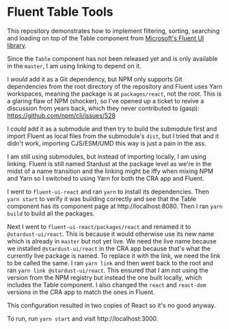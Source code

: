 # Fluent Table Tools

This repository demonstrates how to implement filtering, sorting, searching and loading on
top of the Table component from
[Microsoft's Fluent UI library](https://github.com/microsoft/fluent-ui-react).

Since the `Table` component has not been released yet and is only available in the `master`,
I am using linking to depend on it.

I _would_ add it as a Git dependency, but NPM only supports Git dependencies from the root
directory of the repository and Fluent uses Yarn workspaces, meaning the package is at
`packages/react`, not the root. This is a glaring flaw of NPM (shocker), so I've opened up
a ticket to revive a discussion from years back, which they never contributed to (gasp):
https://github.com/npm/cli/issues/528

I _could_ add it as a submodule and then try to build the submodule first and import Fluent
as local files from the submodule's `dist`, but I tried that and it didn't work, importing
CJS/ESM/UMD this way is just a pain in the ass.

I am still using submodules, but instead of importing locally, I am using linking. Fluent
is still named Stardust at the package level as we're in the midst of a name transition and
the linking might be iffy when mixing NPM and Yarn so I switched to using Yarn for both the
CRA app and Fluent.

I went to `fluent-ui-react` and ran `yarn` to install its dependencies. Then `yarn start` to
verify it was building correctly and see that the Table component has its component page at
http://localhost:8080. Then I ran `yarn build` to build all the packages.

Next I went to `fluent-ui-react/packages/react` and renamed it to `@stardust-ui/react`. This
is because it would otherwise use its new name which is already in `master` but not yet live.
We need the live name because we installed `@stardust-ui/react` in the CRA app because that's
what the currently live package is named. To replace it with the link, we need the link to be
called the same. I ran `yarn link` and then went back to the root and ran
`yarn link @stardust-ui/react`. This ensured that I am not using the version from the NPM
registry but instead the one built locally, which includes the Table component.
I also changed the `react` and `react-dom` versions in the CRA app to match the ones in Fluent.

This configuration resulted in two copies of React so it's no good anyway.

To run, run `yarn start` and visit http://localhost:3000.

